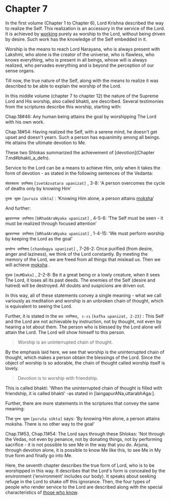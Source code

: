 # Chapter 7

In the first volume (Chapter 1 to Chapter 6), Lord Krishna described the way to realize the Self. This realization is an accessory in the service of the Lord. It is achieved by 
[working](karmayoga)
 purely as worship to the Lord, without being driven by desire. Such work has the knowledge of the Self embedded in it. 

Worship is the means to reach Lord Narayana, who is always present with Lakshmi, who alone is the creator of the universe, who is flawless, who knows everything, who is present in all beings, whose will is always realized, who pervades everything and is beyond the perception of our sense organs. 

Till now, the true nature of the Self, along with the means to realize it was described to be able to explain the worship of the Lord.

In this middle volume (chapter 7 to chapter 12) the nature of the Supreme Lord and His worship, also called bhakti, are described. Several testimonies from the scriptures describe this worship, starting with:

Chap.18#46: Any human being attains the goal by worshipping The Lord with his own work.

Chap.18#54: Having realized the Self, with a serene mind, he doesn't get upset and doesn't yearn. Such a person has equanimity among all beings. He attains the ultimate devotion to Me.

These two Shlokas summarized the achievement of 
[devotion](Chapter 7.md#bhakti_a_defn).

Service to the Lord can be a means to achieve Him, only when it takes the form of devotion - as stated in the following sentences of the Vedanta:

`श्वेताश्वतर उपनिशत्` `[zvetAzvatara upanizat]` , 3-8:
 ‘A person overcomes the cycle of deaths only by knowing Him’

`पुरुश सूक्त` `[puruza sUkta]` :
 ‘Knowing Him alone, a person attains [moksha](Moksha)’

And further:

`बृहदारण्यक उपनिशत्` `[bRhadAraNyaka upanizat]` , 4-5-6: ‘The Self must be seen - it must be realized through focused attention’

`बृहदारण्यक उपनिशत्` `[bRhadAraNyaka upanizat]` , 1-4-15: ‘We must perform worship by keeping the Lord as the goal’

`छन्दोग्य उपनिशत्` `[chandogya upanizat]` , 7-26-2:
 Once purified (from desire, anger and laziness), we think of the Lord constantly. By meeting the memory of the Lord, we are freed from all things that mislead us. Then we will achieve 
[moksha](Moksha)
. 

`मुंडक` `[muMDaka]` , 2-2-8:
 Be it a great being or a lowly creature, when it sees The Lord, it loses all its past deeds. The enemies of the Self (desire and hatred) will be destroyed. All doubts and suspicions are driven out.

In this way, all of these statements convey a single meaning - what we call variously as meditation and worship is an unbroken chain of thought, which is equivalent to seeing the Lord.

Further, it is stated in the 
`कठ उपनिशत्, २-२३` `[kaTha upanizat, 2-23]` :
 This Self and the Lord are not achievable by instruction, not by thought, not even by hearing a lot about them. The person who is blessed by the Lord alone will attain the Lord. The Lord will show himself to this person.

<a name='bhakti_a_defn'></a>

<a name='applnote_116'></a>
> Worship is an uninterrupted chain of thought.

By the emphasis laid here, we see that worship is the uninterrupted chain of thought, which makes a person obtain the blessings of the Lord. Since the object of worship is so adorable, the chain of thought called worship itself is lovely. 

<a name='applnote_117'></a>
> Devotion is to worship with friendship.

This is called bhakti: 'When the uninterrupted chain of thought is filled with friendship, it is called bhakti' -as stated in [laingapurANa,uttarabhAga:].

Further, there are more statements in the scriptures that convey the same meaning:

The 
`पुरुष सूक्त` `[puruSa sUkta]`
 says: 'By knowing Him alone, a person attains moksha. There is no other way to the goal'

Chap.11#53, Chap.11#54: The Lord says through these Shlokas: 'Not through the Vedas, not even by penance, not by donating things, not by performing sacrifice - it is not possible to see Me in the way that you do. Arjuna, through devotion alone, it is possible to know Me like this, to see Me in My true form and finally go into Me.

Here, the seventh chapter describes the true form of Lord, who is to be worshipped in this way. It describes that the Lord's form is concealed by the environment ('environment' includes our body). It speaks about seeking refuge in the Lord to shake off this ignorance. Then, the four types of people who render service to the Lord are described along with the special characteristics of 
[those who know](jnAnI).
